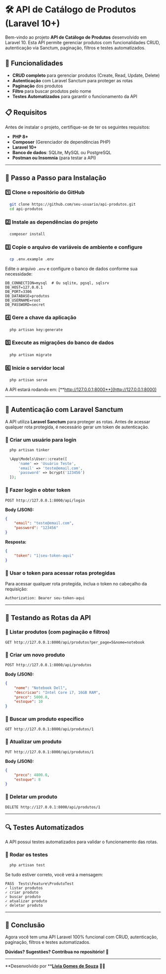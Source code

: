 # 🛠️ API de Catálogo de Produtos (Laravel 10+)

Bem-vindo ao projeto **API de Catálogo de Produtos** desenvolvido em Laravel 10. Esta API permite gerenciar produtos com funcionalidades CRUD, autenticação via Sanctum, paginação, filtros e testes automatizados.

## 📌 Funcionalidades

-   **CRUD completo** para gerenciar produtos (Create, Read, Update, Delete)
-   **Autenticação** com Laravel Sanctum para proteger as rotas
-   **Paginação** dos produtos
-   **Filtro** para buscar produtos pelo nome
-   **Testes Automatizados** para garantir o funcionamento da API

## 📋 Requisitos

Antes de instalar o projeto, certifique-se de ter os seguintes requisitos:

-   **PHP 8+**
-   **Composer** (Gerenciador de dependências PHP)
-   **Laravel 10+**
-   **Banco de dados**: SQLite, MySQL ou PostgreSQL
-   **Postman ou Insomnia** (para testar a API)

---

## 🚀 Passo a Passo para Instalação

### 1️⃣ **Clone o repositório do GitHub**

```bash
  git clone https://github.com/seu-usuario/api-produtos.git
  cd api-produtos
```

### 2️⃣ **Instale as dependências do projeto**

```bash
  composer install
```

### 3️⃣ **Copie o arquivo de variáveis de ambiente e configure**

```bash
  cp .env.example .env
```

Edite o arquivo `.env` e configure o banco de dados conforme sua necessidade:

```env
DB_CONNECTION=mysql  # Ou sqlite, pgsql, sqlsrv
DB_HOST=127.0.0.1
DB_PORT=3306
DB_DATABASE=produtos
DB_USERNAME=root
DB_PASSWORD=secret
```

### 4️⃣ **Gere a chave da aplicação**

```bash
  php artisan key:generate
```

### 5️⃣ **Execute as migrações do banco de dados**

```bash
  php artisan migrate
```

### 6️⃣ **Inicie o servidor local**

```bash
  php artisan serve
```

A API estará rodando em: [**http://127.0.0.1:8000**](http://127.0.0.1:8000)

---

## 🔐 **Autenticação com Laravel Sanctum**

A API utiliza **Laravel Sanctum** para proteger as rotas. Antes de acessar qualquer rota protegida, é necessário gerar um token de autenticação.

### 🔹 **Criar um usuário para login**

```bash
  php artisan tinker
```

```php
  \App\Models\User::create([
      'name' => 'Usuário Teste',
      'email' => 'teste@email.com',
      'password' => bcrypt('123456')
  ]);
```

### 🔹 **Fazer login e obter token**

```http
POST http://127.0.0.1:8000/api/login
```

**Body (JSON):**

```json
{
    "email": "teste@email.com",
    "password": "123456"
}
```

**Resposta:**

```json
{
    "token": "1|seu-token-aqui"
}
```

### 🔹 **Usar o token para acessar rotas protegidas**

Para acessar qualquer rota protegida, inclua o token no cabeçalho da requisição:

```
Authorization: Bearer seu-token-aqui
```

---

## 📌 **Testando as Rotas da API**

### 🔹 **Listar produtos (com paginação e filtros)**

```http
GET http://127.0.0.1:8000/api/produtos?per_page=5&nome=notebook
```

### 🔹 **Criar um novo produto**

```http
POST http://127.0.0.1:8000/api/produtos
```

**Body (JSON):**

```json
{
    "nome": "Notebook Dell",
    "descricao": "Intel Core i7, 16GB RAM",
    "preco": 5000.0,
    "estoque": 10
}
```

### 🔹 **Buscar um produto específico**

```http
GET http://127.0.0.1:8000/api/produtos/1
```

### 🔹 **Atualizar um produto**

```http
PUT http://127.0.0.1:8000/api/produtos/1
```

**Body (JSON):**

```json
{
    "preco": 4800.0,
    "estoque": 8
}
```

### 🔹 **Deletar um produto**

```http
DELETE http://127.0.0.1:8000/api/produtos/1
```

---

## 🔍 **Testes Automatizados**

A API possui testes automatizados para validar o funcionamento das rotas.

### 🔹 **Rodar os testes**

```bash
  php artisan test
```

Se tudo estiver correto, você verá a mensagem:

```
PASS  Tests\Feature\ProdutoTest
✓ listar produtos
✓ criar produto
✓ buscar produto
✓ atualizar produto
✓ deletar produto
```

---

## 🎯 **Conclusão**

Agora você tem uma API Laravel 100% funcional com CRUD, autenticação, paginação, filtros e testes automatizados.

**Dúvidas? Sugestões? Contribua no repositório!** 🚀

---

\*\*Desenvolvido por \*\*[**Lívia Gomes de Souza**](https://https://github.com/liviagomes30) 👨‍💻
